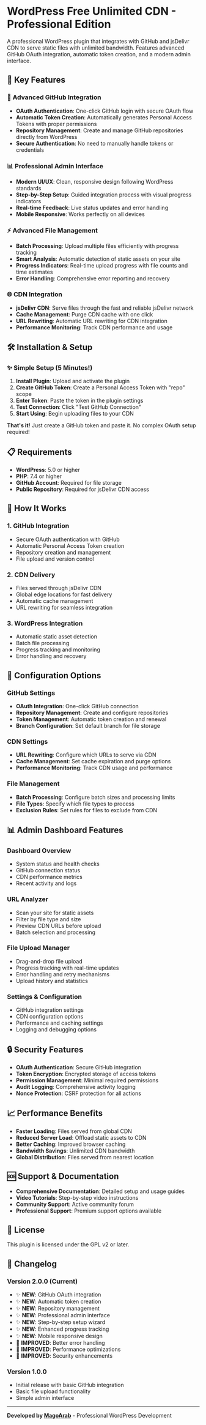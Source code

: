 # WordPress Free Unlimited CDN - Professional Edition

A professional WordPress plugin that integrates with GitHub and jsDelivr CDN to serve static files with unlimited bandwidth. Features advanced GitHub OAuth integration, automatic token creation, and a modern admin interface.

## 🚀 Key Features

### 🔐 **Advanced GitHub Integration**
- **OAuth Authentication**: One-click GitHub login with secure OAuth flow
- **Automatic Token Creation**: Automatically generates Personal Access Tokens with proper permissions
- **Repository Management**: Create and manage GitHub repositories directly from WordPress
- **Secure Authentication**: No need to manually handle tokens or credentials

### 📊 **Professional Admin Interface**
- **Modern UI/UX**: Clean, responsive design following WordPress standards
- **Step-by-Step Setup**: Guided integration process with visual progress indicators
- **Real-time Feedback**: Live status updates and error handling
- **Mobile Responsive**: Works perfectly on all devices

### ⚡ **Advanced File Management**
- **Batch Processing**: Upload multiple files efficiently with progress tracking
- **Smart Analysis**: Automatic detection of static assets on your site
- **Progress Indicators**: Real-time upload progress with file counts and time estimates
- **Error Handling**: Comprehensive error reporting and recovery

### 🌐 **CDN Integration**
- **jsDelivr CDN**: Serve files through the fast and reliable jsDelivr network
- **Cache Management**: Purge CDN cache with one click
- **URL Rewriting**: Automatic URL rewriting for CDN integration
- **Performance Monitoring**: Track CDN performance and usage

## 🛠️ Installation & Setup

### ✨ Simple Setup (5 Minutes!)
1. **Install Plugin**: Upload and activate the plugin
2. **Create GitHub Token**: Create a Personal Access Token with "repo" scope
3. **Enter Token**: Paste the token in the plugin settings
4. **Test Connection**: Click "Test GitHub Connection"
5. **Start Using**: Begin uploading files to your CDN

**That's it!** Just create a GitHub token and paste it. No complex OAuth setup required!

## 📋 Requirements

- **WordPress**: 5.0 or higher
- **PHP**: 7.4 or higher
- **GitHub Account**: Required for file storage
- **Public Repository**: Required for jsDelivr CDN access

## 🎯 How It Works

### 1. **GitHub Integration**
- Secure OAuth authentication with GitHub
- Automatic Personal Access Token creation
- Repository creation and management
- File upload and version control

### 2. **CDN Delivery**
- Files served through jsDelivr CDN
- Global edge locations for fast delivery
- Automatic cache management
- URL rewriting for seamless integration

### 3. **WordPress Integration**
- Automatic static asset detection
- Batch file processing
- Progress tracking and monitoring
- Error handling and recovery

## 🔧 Configuration Options

### GitHub Settings
- **OAuth Integration**: One-click GitHub connection
- **Repository Management**: Create and configure repositories
- **Token Management**: Automatic token creation and renewal
- **Branch Configuration**: Set default branch for file storage

### CDN Settings
- **URL Rewriting**: Configure which URLs to serve via CDN
- **Cache Management**: Set cache expiration and purge options
- **Performance Monitoring**: Track CDN usage and performance

### File Management
- **Batch Processing**: Configure batch sizes and processing limits
- **File Types**: Specify which file types to process
- **Exclusion Rules**: Set rules for files to exclude from CDN

## 📊 Admin Dashboard Features

### **Dashboard Overview**
- System status and health checks
- GitHub connection status
- CDN performance metrics
- Recent activity and logs

### **URL Analyzer**
- Scan your site for static assets
- Filter by file type and size
- Preview CDN URLs before upload
- Batch selection and processing

### **File Upload Manager**
- Drag-and-drop file upload
- Progress tracking with real-time updates
- Error handling and retry mechanisms
- Upload history and statistics

### **Settings & Configuration**
- GitHub integration settings
- CDN configuration options
- Performance and caching settings
- Logging and debugging options

## 🔒 Security Features

- **OAuth Authentication**: Secure GitHub integration
- **Token Encryption**: Encrypted storage of access tokens
- **Permission Management**: Minimal required permissions
- **Audit Logging**: Comprehensive activity logging
- **Nonce Protection**: CSRF protection for all actions

## 📈 Performance Benefits

- **Faster Loading**: Files served from global CDN
- **Reduced Server Load**: Offload static assets to CDN
- **Better Caching**: Improved browser caching
- **Bandwidth Savings**: Unlimited CDN bandwidth
- **Global Distribution**: Files served from nearest location

## 🆘 Support & Documentation

- **Comprehensive Documentation**: Detailed setup and usage guides
- **Video Tutorials**: Step-by-step video instructions
- **Community Support**: Active community forum
- **Professional Support**: Premium support options available

## 📄 License

This plugin is licensed under the GPL v2 or later.

## 🔄 Changelog

### Version 2.0.0 (Current)
- ✨ **NEW**: GitHub OAuth integration
- ✨ **NEW**: Automatic token creation
- ✨ **NEW**: Repository management
- ✨ **NEW**: Professional admin interface
- ✨ **NEW**: Step-by-step setup wizard
- ✨ **NEW**: Enhanced progress tracking
- ✨ **NEW**: Mobile responsive design
- 🔧 **IMPROVED**: Better error handling
- 🔧 **IMPROVED**: Performance optimizations
- 🔧 **IMPROVED**: Security enhancements

### Version 1.0.0
- Initial release with basic GitHub integration
- Basic file upload functionality
- Simple admin interface

---

**Developed by [MagoArab](https://mago-ar.com)** - Professional WordPress Development
